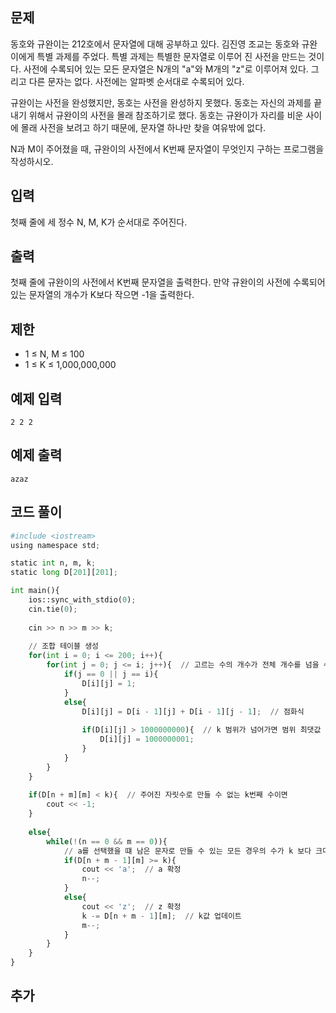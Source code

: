 ## 문제 
동호와 규완이는 212호에서 문자열에 대해 공부하고 있다. 김진영 조교는 동호와 규완이에게 특별 과제를 주었다. 특별 과제는 특별한 문자열로 이루어 진 사전을 만드는 것이다. 사전에 수록되어 있는 모든 문자열은 N개의 "a"와 M개의 "z"로 이루어져 있다. 그리고 다른 문자는 없다. 사전에는 알파벳 순서대로 수록되어 있다.

규완이는 사전을 완성했지만, 동호는 사전을 완성하지 못했다. 동호는 자신의 과제를 끝내기 위해서 규완이의 사전을 몰래 참조하기로 했다. 동호는 규완이가 자리를 비운 사이에 몰래 사전을 보려고 하기 때문에, 문자열 하나만 찾을 여유밖에 없다.

N과 M이 주어졌을 때, 규완이의 사전에서 K번째 문자열이 무엇인지 구하는 프로그램을 작성하시오.
## 입력
첫째 줄에 세 정수 N, M, K가 순서대로 주어진다.


## 출력
첫째 줄에 규완이의 사전에서 K번째 문자열을 출력한다. 만약 규완이의 사전에 수록되어 있는 문자열의 개수가 K보다 작으면 -1을 출력한다.

## 제한
- 1 ≤ N, M ≤ 100
- 1 ≤ K ≤ 1,000,000,000
## 예제 입력 
```
2 2 2
```

## 예제 출력  
```
azaz
```
## 코드 풀이
```python
#include <iostream>
using namespace std;

static int n, m, k;
static long D[201][201];

int main(){
    ios::sync_with_stdio(0);
    cin.tie(0);
    
    cin >> n >> m >> k;
    
    // 조합 테이블 생성
    for(int i = 0; i <= 200; i++){
        for(int j = 0; j <= i; j++){  // 고르는 수의 개수가 전체 개수를 넘을 수 없음
            if(j == 0 || j == i){
                D[i][j] = 1;
            }
            else{
                D[i][j] = D[i - 1][j] + D[i - 1][j - 1];  // 점화식
                
                if(D[i][j] > 1000000000){  // k 범위가 넘어가면 범위 최댓값 저장
                    D[i][j] = 1000000001;
                }
            }
        }
    }
    
    if(D[n + m][m] < k){  // 주어진 자릿수로 만들 수 없는 k번째 수이면
        cout << -1;
    }
    
    else{
        while(!(n == 0 && m == 0)){
            // a를 선택했을 떄 남은 문자로 만들 수 있는 모든 경우의 수가 k 보다 크다면
            if(D[n + m - 1][m] >= k){
                cout << 'a';  // a 확정
                n--;
            }
            else{
                cout << 'z';  // z 확정
                k -= D[n + m - 1][m];  // k값 업데이트
                m--;
            }
        }
    }
}
```
## 추가
